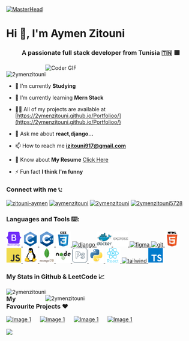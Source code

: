 [![MasterHead](https://camo.githubusercontent.com/a0a9f9e15354c2ce05d7939b2bb024e55fbb9927c540d1e44351e553a5ff2bad/68747470733a2f2f692e6962622e636f2f6246735a44517a2f363837343734373037333361326632663664363137323735363633303330333132643664373432653637363937343638373536323265363936663266353037323635366436393735366432643434363536633639373636353732373932663737363536322e676966)](https://github.com/2ymenzitouni)
<h1>Hi 👋, I'm Aymen Zitouni</h1>
<h3 align="center">A passionate full stack developer from Tunisia 🇹🇳 🟥</h3>
<img align="right" alt="Coder GIF" width=400 src="https://physicsgurukul.files.wordpress.com/2019/02/character-1.gif" />
<p align="left"> <img src="https://komarev.com/ghpvc/?username=2ymenzitouni&label=Profile%20views&color=0e75b6&style=flat" alt="2ymenzitouni" /> </p>

- 🔭 I’m currently **Studying**
- 🌱 I’m currently learning **Mern Stack**

- 👨‍💻 All of my projects are available at [https://2ymenzitouni.github.io/Portfolioo/](https://2ymenzitouni.github.io/Portfolioo/)

- 💬 Ask me about **react,django...**

- 📫 How to reach me **izitouni917@gmail.com**

- 📄 Know about **My Resume** [Click Here](https://drive.google.com/uc?export=download&id=1D8NEQku3TgzdRQCT5ErDAiK6g49HVzFI)

- ⚡ Fun fact **I think I'm funny**

<h3 align="left">Connect with me 📞:</h3>
<p align="left">
<a href="https://linkedin.com/in/zitouni-aymen" target="blank"><img align="center" src="https://raw.githubusercontent.com/rahuldkjain/github-profile-readme-generator/master/src/images/icons/Social/linked-in-alt.svg" alt="zitouni-aymen" height="30" width="40" /></a>
<a href="https://www.youtube.com/c/aymenzitouni" target="blank"><img align="center" src="https://raw.githubusercontent.com/rahuldkjain/github-profile-readme-generator/master/src/images/icons/Social/youtube.svg" alt="aymenzitouni" height="30" width="40" /></a>
<a href="https://www.leetcode.com/2ymenzitouni" target="blank"><img align="center" src="https://raw.githubusercontent.com/rahuldkjain/github-profile-readme-generator/master/src/images/icons/Social/leet-code.svg" alt="2ymenzitouni" height="30" width="40" /></a>
<a href="https://discord.gg/2ymenzitouni5728" target="blank"><img align="center" src="https://raw.githubusercontent.com/rahuldkjain/github-profile-readme-generator/master/src/images/icons/Social/discord.svg" alt="2ymenzitouni5728" height="30" width="40" /></a>
</p>

<h3 align="left">Languages and Tools ⌨️:</h3>
<p align="left"> <a href="https://getbootstrap.com" target="_blank" rel="noreferrer"> <img src="https://raw.githubusercontent.com/devicons/devicon/master/icons/bootstrap/bootstrap-plain-wordmark.svg" alt="bootstrap" width="40" height="40"/> </a> <a href="https://www.cprogramming.com/" target="_blank" rel="noreferrer"> <img src="https://raw.githubusercontent.com/devicons/devicon/master/icons/c/c-original.svg" alt="c" width="40" height="40"/> </a> <a href="https://www.w3schools.com/cpp/" target="_blank" rel="noreferrer"> <img src="https://raw.githubusercontent.com/devicons/devicon/master/icons/cplusplus/cplusplus-original.svg" alt="cplusplus" width="40" height="40"/> </a> <a href="https://www.w3schools.com/css/" target="_blank" rel="noreferrer"> <img src="https://raw.githubusercontent.com/devicons/devicon/master/icons/css3/css3-original-wordmark.svg" alt="css3" width="40" height="40"/> </a> <a href="https://www.djangoproject.com/" target="_blank" rel="noreferrer"> <img src="https://cdn.worldvectorlogo.com/logos/django.svg" alt="django" width="40" height="40"/> </a> <a href="https://www.docker.com/" target="_blank" rel="noreferrer"> <img src="https://raw.githubusercontent.com/devicons/devicon/master/icons/docker/docker-original-wordmark.svg" alt="docker" width="40" height="40"/> </a> <a href="https://expressjs.com" target="_blank" rel="noreferrer"> <img src="https://raw.githubusercontent.com/devicons/devicon/master/icons/express/express-original-wordmark.svg" alt="express" width="40" height="40"/> </a> <a href="https://www.figma.com/" target="_blank" rel="noreferrer"> <img src="https://www.vectorlogo.zone/logos/figma/figma-icon.svg" alt="figma" width="40" height="40"/> </a> <a href="https://git-scm.com/" target="_blank" rel="noreferrer"> <img src="https://www.vectorlogo.zone/logos/git-scm/git-scm-icon.svg" alt="git" width="40" height="40"/> </a> <a href="https://www.w3.org/html/" target="_blank" rel="noreferrer"> <img src="https://raw.githubusercontent.com/devicons/devicon/master/icons/html5/html5-original-wordmark.svg" alt="html5" width="40" height="40"/> </a> <a href="https://developer.mozilla.org/en-US/docs/Web/JavaScript" target="_blank" rel="noreferrer"> <img src="https://raw.githubusercontent.com/devicons/devicon/master/icons/javascript/javascript-original.svg" alt="javascript" width="40" height="40"/> </a> <a href="https://www.linux.org/" target="_blank" rel="noreferrer"> <img src="https://raw.githubusercontent.com/devicons/devicon/master/icons/linux/linux-original.svg" alt="linux" width="40" height="40"/> </a> <a href="https://www.mongodb.com/" target="_blank" rel="noreferrer"> <img src="https://raw.githubusercontent.com/devicons/devicon/master/icons/mongodb/mongodb-original-wordmark.svg" alt="mongodb" width="40" height="40"/> </a> <a href="https://nodejs.org" target="_blank" rel="noreferrer"> <img src="https://raw.githubusercontent.com/devicons/devicon/master/icons/nodejs/nodejs-original-wordmark.svg" alt="nodejs" width="40" height="40"/> </a> <a href="https://www.photoshop.com/en" target="_blank" rel="noreferrer"> <img src="https://raw.githubusercontent.com/devicons/devicon/master/icons/photoshop/photoshop-line.svg" alt="photoshop" width="40" height="40"/> </a> <a href="https://www.python.org" target="_blank" rel="noreferrer"> <img src="https://raw.githubusercontent.com/devicons/devicon/master/icons/python/python-original.svg" alt="python" width="40" height="40"/> </a> <a href="https://reactjs.org/" target="_blank" rel="noreferrer"> <img src="https://raw.githubusercontent.com/devicons/devicon/master/icons/react/react-original-wordmark.svg" alt="react" width="40" height="40"/> </a> <a href="https://tailwindcss.com/" target="_blank" rel="noreferrer"> <img src="https://www.vectorlogo.zone/logos/tailwindcss/tailwindcss-icon.svg" alt="tailwind" width="40" height="40"/> </a> <a href="https://www.typescriptlang.org/" target="_blank" rel="noreferrer"> <img src="https://raw.githubusercontent.com/devicons/devicon/master/icons/typescript/typescript-original.svg" alt="typescript" width="40" height="40"/> </a> </p>

<p><h3>My Stats in Github & LeetCode 📈</h3>
  <img align="left" width="400" src="https://github-readme-stats.vercel.app/api?username=2ymenzitouni&show_icons=true&locale=en" alt="2ymenzitouni" /><img width="400" align="right" src="https://github-readme-streak-stats.herokuapp.com/?user=2ymenzitouni&" alt="2ymenzitouni" /></p>

<h3 align="left"></h3>
<h3 align="left">My Favourite Projects ❤️</h3>
<a href="https://www.facebook.com"><img src="https://drive.google.com/uc?id=1gdydPr8KU3zBM2Lt2__AgVPIHLNBOh5z" alt="Image 1" width="250"></a> <!-- project2 -->&nbsp;&nbsp;&nbsp;&nbsp;&nbsp;<a href="https://www.facebook.com"><img src="https://drive.google.com/uc?id=1kAdyQeAkhQLq9kQrdNn71lgvE3hcNAto" alt="Image 1" width="250"></a> <!-- project3 -->&nbsp;&nbsp;&nbsp;&nbsp;&nbsp;<a href="https://www.facebook.com"><img src="https://drive.google.com/uc?id=194h1kAXJfjpuf-SJy94XRWyuJu9dRZu8" alt="Image 1" width="250"></a> <!-- project4 -->&nbsp;&nbsp;&nbsp;&nbsp;&nbsp;<a href="https://www.facebook.com"><img src="https://drive.google.com/uc?id=1iUxNVinDZKCSvxGYecd_0DYSYbTj1cNZ" alt="Image 1" width="250"></a>

<!-- view all repositories -->
<a href="https://github.com/2ymenzitouni?tab=repositories"><img align="center" src="https://drive.google.com/uc?id=1FiIwdgTm7uNXNwK7PDHyKw1g5E4fsdaz" /></a>




